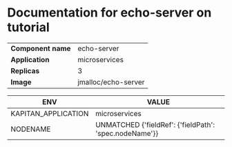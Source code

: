 # Documentation for echo-server on tutorial

|||
| --- | ---- |
| **Component name** | echo-server |
| **Application** | microservices |
| **Replicas** | 3 |
| **Image** | jmalloc/echo-server |

| ENV | VALUE |
| --- | -----  |
|KAPITAN_APPLICATION | microservices|
|NODENAME | UNMATCHED {'fieldRef': {'fieldPath': 'spec.nodeName'}}|

